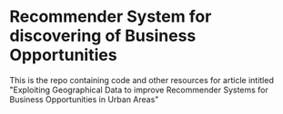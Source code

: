 # Recommender System for discovering of Business Opportunities

This is the repo containing code and other resources for article intitled "Exploiting Geographical Data to improve Recommender Systems for Business Opportunities in Urban Areas"
